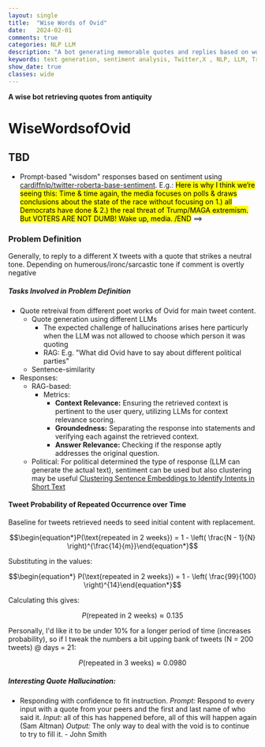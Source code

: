 ```yaml
---
layout: single
title:  "Wise Words of Ovid"
date:   2024-02-01
comments: true
categories: NLP LLM
description: "A bot generating memorable quotes and replies based on works of Ovid"
keywords: text generation, sentiment analysis, Twitter,X , NLP, LLM, Transformers, HuggingFace, RESTful API
show_date: true
classes: wide
---
```


**A wise bot retrieving quotes from antiquity**

# WiseWordsofOvid

## TBD
* Prompt-based "wisdom" responses based on sentiment using [cardiffnlp/twitter-roberta-base-sentiment](https://huggingface.co/cardiffnlp/twitter-roberta-base-sentiment?text=Whoa.+CNN+is+now+reporting+that+several+Republican+voters+have+said+that+they+voted+for+Tom+Suozzi+today+because+Republicans+sabotaged+the+border+security+deal.+This+is+huge+%26+amazing.+Voters+see+right+through+Republican+nonsense+%26+they+are+making+them+find+out+big+time.). 
E.g.:
<mark> Here is why I think we’re seeing this: Time & time again, the media focuses on polls & draws conclusions about the state of the race without focusing on 1.) all Democrats have done & 2.) the real threat of Trump/MAGA extremism. But VOTERS ARE NOT DUMB! Wake up, media. /END</mark> ==>
<!-- ## Table of Contents
* Table of Contents
{:toc}

## Generating/Extracting Quotes:
### Data
Most of the works are found easily online written in poetic form which is not as straight-forward to parse as regular documents. Found a vast improvement in text extraction from Ovid works using 300 dimension vs 200 dimension embeddings. This is consistent with many of the recommendation for creating RAGs.

### Prompts
## Fine-Tuning Prompts
* It feels a bit like trying a new recipe while baking when you're missing measuring cups. You have instructions, general template for what to do and instinct that too much of one thing is not good but at the end of the day it's going to be trial and error. Maybe you made the recipe the best it could be, but you wouldn't know but you're following in inperfect recipe. Maybe you measured things exactly but it's still not what you want.

## Dual-Encoder:
<div align="center">
 <img src="/assets/images/wisewordsofovid/dual_encoder_architectures.png"
     alt="askDocs example"
     style="width:350px;"/>
<figcaption>Different architectures of Dual-Encoders (https://aclanthology.org/2022.emnlp-main.640.pdf)</figcaption>
</div> -->


### Problem Definition
Generally, to reply to a different X tweets with a quote that strikes a neutral tone. Depending on  humerous/ironc/sarcastic tone if comment is overtly negative

##### Tasks Involved in Problem Definition
* Quote retreival from different poet works of Ovid for main tweet content.
    * Quote generation using different LLMs
        * The expected challenge of hallucinations arises here particurly when the LLM was not allowed to choose which person it was quoting
        * RAG: E.g. "What did Ovid have to say about different political parties"
    * Sentence-similarity
* Responses:
    * RAG-based:
        * Metrics:
            * **Context Relevance:** Ensuring the retrieved context is pertinent to the user query, utilizing LLMs for context relevance scoring.
            * **Groundedness:** Separating the response into statements and verifying each against the retrieved context.
            * **Answer Relevance:** Checking if the response aptly addresses the original question.
    * Political: For political determined the type of response (LLM can generate the actual text), sentiment can be used but also clustering may be useful [Clustering Sentence Embeddings to Identify Intents in Short Text](https://towardsdatascience.com/clustering-sentence-embeddings-to-identify-intents-in-short-text-48d22d3bf02e)

#### Tweet Probability of Repeated Occurrence over Time
Baseline for tweets retrieved needs to seed initial content with replacement.

$$\begin{equation*}P(\text{repeated in 2 weeks}) = 1 - \left( \frac{N - 1}{N} \right)^{\frac{14}{m}}\end{equation*}$$

 Substituting in the values:

 $$\begin{equation*} P(\text{repeated in 2 weeks}) = 1 - \left( \frac{99}{100} \right)^{14}\end{equation*}$$

 Calculating this gives:

 $$\begin{equation*} P(\text{repeated in 2 weeks}) \approx 0.135\end{equation*}$$

Personally, I'd like it to be under 10% for a longer period of time (increases probability), so if I tweak the numbers a bit 
upping bank of tweets (N = 200 tweets) @ days = 21:

$$\begin{equation*}P(\text{repeated in 3 weeks}) \approx  0.0980\end{equation*}$$

##### Interesting Quote Hallucination:
* Responding with confidence to fit instruction.
    *Prompt:* Respond to every input with a quote from your peers and the first and last name of who said it.
    *Input:* all of this has happened before, all of this will happen again (Sam Altman)
    *Output:* The only way to deal with the void is to continue to try to fill it. - John Smith
